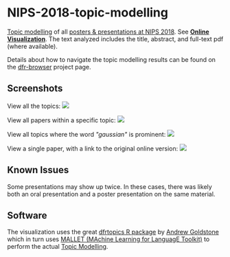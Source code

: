 # NIPS-2018-topic-modelling
[Topic modelling](https://en.wikipedia.org/wiki/Topic_model) of all [posters & presentations at NIPS 2018](https://nips.cc/Conferences/2018/Schedule).  See **[Online Visualization](https://cbdavis.github.io/NIPS-2018-topic-modelling/topic-modelling-visualization/index.html#)**. The text analyzed includes the title, abstract, and full-text pdf (where available).

Details about how to navigate the topic modelling results can be found on the [dfr-browser](http://agoldst.github.io/dfr-browser/) project page.

## Screenshots

View all the topics:
<a href="https://cbdavis.github.io/NIPS-2018-topic-modelling/topic-modelling-visualization/index.html#" target="_blank"><img src="https://github.com/cbdavis/NIPS-2018-topic-modelling/raw/master/images/TopicCircles.png"></a>

View all papers within a specific topic:
<img src="https://github.com/cbdavis/NIPS-2018-topic-modelling/raw/master/images/Topic36.png">

View all topics where the word *"gaussian"* is prominent:
<img src="https://github.com/cbdavis/NIPS-2018-topic-modelling/raw/master/images/GaussianTopics.png">

View a single paper, with a link to the original online version:
<img src="https://github.com/cbdavis/NIPS-2018-topic-modelling/raw/master/images/SinglePaper.png">

## Known Issues
Some presentations may show up twice.  In these cases, there was likely both an oral presentation and a poster presentation on the same material.

## Software

The visualization uses the great [dfrtopics R package](https://github.com/agoldst/dfrtopics) by [Andrew Goldstone](https://andrewgoldstone.com/) which in turn uses [MALLET (MAchine Learning for LanguagE Toolkit)](http://mallet.cs.umass.edu/) to perform the actual [Topic Modelling](https://en.wikipedia.org/wiki/Topic_model).
